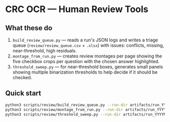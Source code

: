 
# CRC OCR — Human Review Tools

## What these do
1) `build_review_queue.py` — reads a run's JSON logs and writes a triage queue
   (`review/review_queue.csv` + `.xlsx`) with issues: conflicts, missing, near-threshold,
   high residuals.
2) `montage_from_run.py` — creates review montages per page showing the five checkbox
   crops per question with the chosen answer highlighted.
3) `threshold_sweep.py` — for near-threshold boxes, generates small panels showing
   multiple binarization thresholds to help decide if it should be checked.

## Quick start
```bash
python3 scripts/review/build_review_queue.py --run-dir artifacts/run_YYYYMMDD_HHMMSS
python3 scripts/review/montage_from_run.py --run-dir artifacts/run_YYYYMMDD_HHMMSS --template templates/crc_survey_l_anchors_v1/template.json
python3 scripts/review/threshold_sweep.py --run-dir artifacts/run_YYYYMMDD_HHMMSS --limit 50
```
